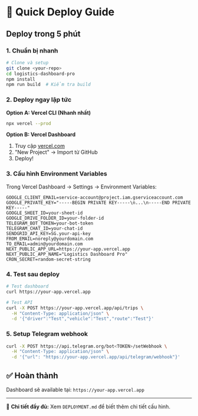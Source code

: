 # 🚀 Quick Deploy Guide

## Deploy trong 5 phút

### 1. Chuẩn bị nhanh

```bash
# Clone và setup
git clone <your-repo>
cd logistics-dashboard-pro
npm install
npm run build  # Kiểm tra build
```

### 2. Deploy ngay lập tức

**Option A: Vercel CLI (Nhanh nhất)**

```bash
npx vercel --prod
```

**Option B: Vercel Dashboard**

1. Truy cập [vercel.com](https://vercel.com)
2. "New Project" → Import từ GitHub
3. Deploy!

### 3. Cấu hình Environment Variables

Trong Vercel Dashboard → Settings → Environment Variables:

```
GOOGLE_CLIENT_EMAIL=service-account@project.iam.gserviceaccount.com
GOOGLE_PRIVATE_KEY="-----BEGIN PRIVATE KEY-----\n...\n-----END PRIVATE KEY-----"
GOOGLE_SHEET_ID=your-sheet-id
GOOGLE_DRIVE_FOLDER_ID=your-folder-id
TELEGRAM_BOT_TOKEN=your-bot-token
TELEGRAM_CHAT_ID=your-chat-id
SENDGRID_API_KEY=SG.your-api-key
FROM_EMAIL=noreply@yourdomain.com
TO_EMAIL=admin@yourdomain.com
NEXT_PUBLIC_APP_URL=https://your-app.vercel.app
NEXT_PUBLIC_APP_NAME="Logistics Dashboard Pro"
CRON_SECRET=random-secret-string
```

### 4. Test sau deploy

```bash
# Test dashboard
curl https://your-app.vercel.app

# Test API
curl -X POST https://your-app.vercel.app/api/trips \
  -H "Content-Type: application/json" \
  -d '{"driver":"Test","vehicle":"Test","route":"Test"}'
```

### 5. Setup Telegram webhook

```bash
curl -X POST https://api.telegram.org/bot<TOKEN>/setWebhook \
  -H "Content-Type: application/json" \
  -d '{"url": "https://your-app.vercel.app/api/telegram/webhook"}'
```

## ✅ Hoàn thành

Dashboard sẽ available tại: `https://your-app.vercel.app`

---

📖 **Chi tiết đầy đủ:** Xem `DEPLOYMENT.md` để biết thêm chi tiết cấu hình.
